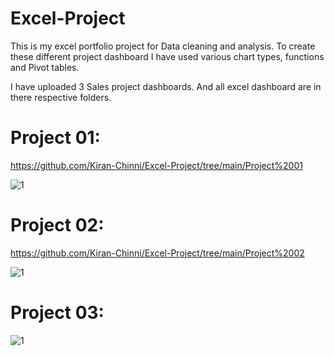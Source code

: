 # Excel-Project

This is my excel portfolio project for Data cleaning and analysis. 
To create these different project dashboard I have used various chart types, functions and Pivot tables.

I have uploaded 3 Sales project dashboards. And all excel dashboard are in there respective folders.

# Project 01:
https://github.com/Kiran-Chinni/Excel-Project/tree/main/Project%2001

![1](https://user-images.githubusercontent.com/118211443/213173783-65023337-1e9f-4902-a1e0-5f001569fec1.JPG)

# Project 02:
https://github.com/Kiran-Chinni/Excel-Project/tree/main/Project%2002

![1](https://user-images.githubusercontent.com/118211443/213173939-74799913-a9e0-47c2-8e4e-a64c921272e9.JPG)


# Project 03:
![1](https://user-images.githubusercontent.com/118211443/213173854-b47658b7-25e6-476d-a546-6707f7f2a372.JPG)



